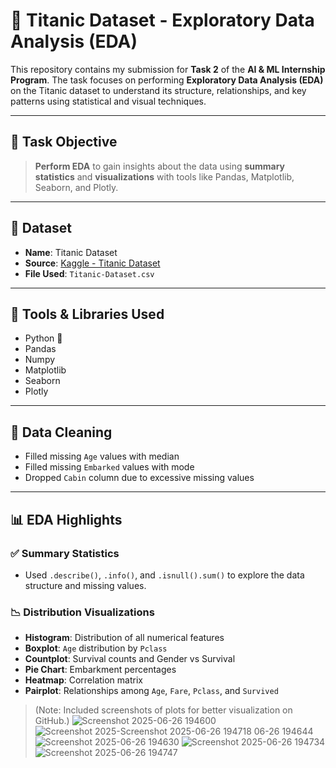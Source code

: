 # 🚢 Titanic Dataset - Exploratory Data Analysis (EDA)

This repository contains my submission for **Task 2** of the **AI & ML Internship Program**. The task focuses on performing **Exploratory Data Analysis (EDA)** on the Titanic dataset to understand its structure, relationships, and key patterns using statistical and visual techniques.

---

## 📌 Task Objective

> **Perform EDA** to gain insights about the data using **summary statistics** and **visualizations** with tools like Pandas, Matplotlib, Seaborn, and Plotly.

---

## 📂 Dataset

- **Name**: Titanic Dataset  
- **Source**: [Kaggle - Titanic Dataset](https://www.kaggle.com/datasets/yasserh/titanic-dataset)
- **File Used**: `Titanic-Dataset.csv`

---

## 🔧 Tools & Libraries Used

- Python 🐍
- Pandas
- Numpy
- Matplotlib
- Seaborn
- Plotly

---

## 🧪 Data Cleaning

- Filled missing `Age` values with median
- Filled missing `Embarked` values with mode
- Dropped `Cabin` column due to excessive missing values

---

## 📊 EDA Highlights

### ✅ Summary Statistics
- Used `.describe()`, `.info()`, and `.isnull().sum()` to explore the data structure and missing values.

### 📉 Distribution Visualizations
- **Histogram**: Distribution of all numerical features
- **Boxplot**: `Age` distribution by `Pclass`
- **Countplot**: Survival counts and Gender vs Survival
- **Pie Chart**: Embarkment percentages
- **Heatmap**: Correlation matrix
- **Pairplot**: Relationships among `Age`, `Fare`, `Pclass`, and `Survived`

> (Note: Included screenshots of plots for better visualization on GitHub.)
![Screenshot 2025-06-26 194600](https://github.com/user-attachments/assets/fc3cf543-9287-4b21-9f82-32f6706529fb)
![Screenshot 2025-![Screenshot 2025-06-26 194718](https://github.com/user-attachments/assets/8b9d2f18-f1ce-4532-b499-6899df0a2a59)
06-26 194644](https://github.com/user-attachments/assets/0a21b867-2f35-43d6-b465-9078348f76de)
![Screenshot 2025-06-26 194630](https://github.com/user-attachments/assets/dba46bb1-091b-4e5b-95b3-1400668eb4f5)
![Screenshot 2025-06-26 194734](https://github.com/user-attachments/assets/ebbac773-ebc9-44e7-ae54-d3b5f8ee0418)
![Screenshot 2025-06-26 194747](https://github.com/user-attachments/assets/ccb08323-f4ed-4bc3-8a26-7e9ab31d3d1a)


